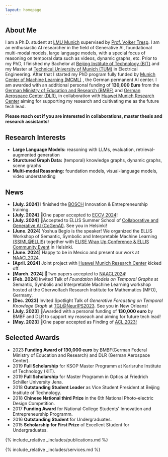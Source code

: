 ```yaml
---
layout: homepage
---
```


## About Me
I am a Ph.D. student at [LMU Munich](https://www.lmu.de/de/index.html) supervised by [Prof. Volker Tresp](https://www.dbs.ifi.lmu.de/~tresp/). I am an enthusiastic AI researcher in the field of Generative AI, foundational multi-modal models, large language models, with a special focus of reasoning on temporal data such as videos, dynamic graphs, etc. Prior to my PhD, I finished my Bachelor at [Beijing Institute of Technology (BIT)](https://en.wikipedia.org/wiki/Beijing_Institute_of_Technology) and my Master at [Technical University of Munich (TUM)](https://www.tum.de/en/) in Electrical Engineering. After that I started my PhD program fully funded by [Munich Center of Machine Learning (MCML)](https://mcml.ai/) , the German permanent AI center. I am awarded with an additional personal funding of **130,000 Euro** from the [German Ministry of Education and Research (BMBF)](https://www.bmbf.de/bmbf/de/home/home_node.html) and [German Aerospace Center (DLR)](https://www.dlr.de/en), in collaboration with [Huawei Munich Research Center](https://www.huawei.com/eu/) aiming for supporting my research and cultivating me as the future tech lead.  


**Please reach out if you are interested in collaborations, master thesis and research assistants!**

## Research Interests

-  **Large Language Models:** reasoning with LLMs, evaluation, retrieval-augmented generation
-  **Sturctured Graph Data:** (temporal) knowledge graphs, dynamic graphs, scene graphs
-  **Multi-modal Reasoning:** foundation models, visual-language models, video understanding

## News
-   **[July. 2024]** I finished the [BOSCH](www.bosch.com) Innovation & Entrepreneurship training.
-   **[July. 2024]** 🎉One paper accepted to [ECCV 2024](https://eccv.ecva.net/)!
-   **[July. 2024]** 🎉Accepted to ELLIS Summer School of [Collaborative and Generative AI (CoGenAI)](https://fcai.fi/ellis-summer-school-2024/home). See you in Helsinki!
-   **[June. 2024]** Yoshua Begio is the speaker! We organized the ELLIS Workshop of Semantic, Symbolic and Interpretable Machine Learning [(SSIML@ELLIS)](https://ellis-ssiml.github.io/) together with [ELISE Wrap Up Conference & ELLIS Community Event](https://www.elise-ai.eu/events/elise-wrap-up-conference-ellis-community-event-27-28-june) in Helsinki.
-   **[June. 2024]** Happy to be in Mexico and present our work at [NAACL2024](https://lnkd.in/dCDp5j8c).
-   **[April. 2024]** Joint project with [Huawei Munich Research Center](https://www.huawei.com/eu/) kicked off.
-   **[March. 2024]** 🎉Two papers accepted to [NAACL2024](https://lnkd.in/dCDp5j8c)!
-   **[Feb. 2024]** Invited Talk of _Foundation Models on Temporal Graphs_ at Semantic, Symbolic and Interpretable Machine Learning workshop hosted at the Oberwolfach Research Institute for Mathematics (MFO), Germany.
-   **[Dec. 2023]** Invited Spotlight Talk of _Generative Forcasting on Temporal Knowlege Graph_ at [TGL@NeurIPS2023](https://sites.google.com/view/tglworkshop-2023/home). See you in New Orleans!
-   **[July. 2023]** 🎉Awarded with a personal funding of **130,000 euro** by BMBF and DLR to support my reaseach and aiming for future tech lead!
-   **[May. 2023]** 🎉One paper accepted as Finding of [ACL 2023!](https://2023.aclweb.org/)

## Selected Awards

-   2023 **Funding Award of 130,000 euro** by BMBF(German Federal Ministry of Education and Research) and DLR (German Aerospace Center).
-   2019 **Full Scholarship** for KSOP Master Programm at Karlsruhe Institute of Technology (KIT).
-   2019 **Full Scholarship** for Master Programm in Optics at Friedrich Schiller University Jena.
-   2018 **Outstanding Student Leader** as Vice Student President at Beijing Insitiute of Technology.
-   2018 **Chinese National third Prize** in the 6th National Photo-electric Design Competition.
-   2017 **Funding Award** for National College Students' Innovation and Entrepreneurship Programm.
-   2016 **Outstanding Student** for Undergraduates.
-   2015 **Scholarship for First Prize** of Excellent Student for Undergraduates.


{% include_relative _includes/publications.md %}

{% include_relative _includes/services.md %}
